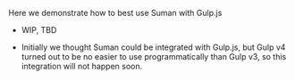 

Here we demonstrate how to best use Suman with Gulp.js

* WIP, TBD

* Initially we thought Suman could be integrated with Gulp.js, but Gulp v4 turned out to be
no easier to use programmatically than Gulp v3, so this integration will not happen soon.
